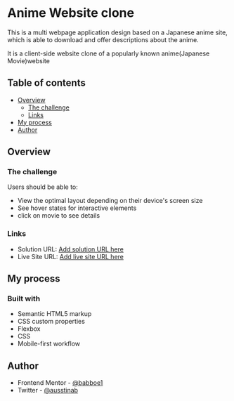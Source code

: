 # Anime Website clone
This is a multi webpage application design based on a Japanese anime site, which is able to download and offer descriptions about the anime.

It is a client-side website clone of a popularly known anime(Japanese Movie)website

## Table of contents

- [Overview](#overview)
  - [The challenge](#the-challenge)
  - [Links](#links)
- [My process](#my-process)
- [Author](#author)


## Overview

### The challenge

Users should be able to:

- View the optimal layout depending on their device's screen size
- See hover states for interactive elements
- click on movie to see details

### Links

- Solution URL: [Add solution URL here](https://your-solution-url.com)
- Live Site URL: [Add live site URL here](https://your-live-site-url.com)

## My process

### Built with

- Semantic HTML5 markup
- CSS custom properties
- Flexbox
- CSS 
- Mobile-first workflow

## Author

- Frontend Mentor - [@babboe1](https://www.frontendmentor.io/profile/babboe1)
- Twitter - [@ausstinab](https://www.twitter.com/ausstinab)
